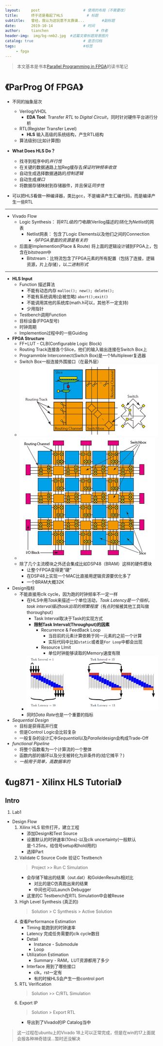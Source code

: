 ```yaml
---
layout:     post                    # 使用的布局（不需要改）
title:      终于还是看起了HLS           # 标题 
subtitle:   曾经，我认为这玩意不太靠谱...        #副标题
date:       2019-10-14              # 时间
author:     tianchen                      # 作者
header-img:  img/bg-nmb2.jpg  #这篇文章标题背景图片  
catalog: true                       # 是否归档
tags:                               #标签
     - fpga
---
```


> 本文基本是书本[Parallel Programming in FPGA](https://github.com/KastnerRG/pp4fpgas)的读书笔记

# 《ParProg Of FPGA》
* 不同的抽象层次
    - Verilog/VHDL
        * **EDA Tool**: Transfer *RTL* to *Digital Circuit*，同时针对硬件平台进行分析
    - RTL(Register Transfer Level)
        * **HLS** 输入高级的系统结构，产生RTL结构
    - 算法级别(比如计算图)
* **What Does HLS Do？**
    * 找寻到程序中的*并行性*
    * 在关键的数据通路上加Reg缓存去*保证时钟频率收敛*
    * 自动生成选择数据通路的*控制逻辑*
    * 自动生成*接口*
    * 将数据存储映射到存储器件，并且保证*同步性*

* 可以把HLS看做一种编译器，类比gcc，不是编译产生汇编代码，而是编译产生一些RTL

---

* Vivado Flow
    * Logic Synthesis： 将*RTL级的门电路*(Verilog描述的)转化为*Netlist*的网表
        * Netlist网表： 包含了Logic Elements以及他们之间的Connection
            * *与FPGA里面的资源是有关的*
    * 后面是Implemention(Place & Route) 将上面的逻辑设计铺到FPGA上，包含在*bitstream*中
        * Bitstream：比特流包含了FPGA元素的所有配置（包括了连接，逻辑资源，片上存储），以*二进制形式*

---

* **HLS Input**
    * Function 描述算法
        * 不能有动态内存 ```malloc(); new(); delete();```
        * 不能有系统调用(会被忽略) ```abort();exit()```
        * 不能调用其他的系统库(math.h可以，其他不一定支持)
        * 少用指针
    * Testbench调用Function 
    * 目标设备(FPGA型号)
    * 时钟周期
    * Implemention过程中的一些Guiding
* **FPGA Structure**
    * FF+LUT - CLB(Configurable Logic Block)
    * Routing Track连接各个Slice，他们的输入输出连接在Switch Box上
    * Programmble Interconnect(Switch Box)是一个Multiplexer复选器
    * Switch Box一般连接外围接口（在最外层）
    * ![](https://github.com/A-suozhang/MyPicBed/raw/master/img/20190924214542.png)
    * ![](https://github.com/A-suozhang/MyPicBed/raw/master/img/20190924215335.png)
    * 除了几个主流模块之外还会集成比如DSP48（BRAM）这样的硬件模块
        * 让整个FPGA变得更“硬”
        * 在DSP48上实现一个MAC比直接用逻辑资源要优化多了
        * 一个BRAM大概32K
* Design指标
    * 不能直接用clk cycle，因为跑的时钟频率不一定一样
        * 在HLS中用*Task*来描述一个单位活动，*Task Latency是一个指标*，*task interval描述task出现的频繁程度*（有点时候被其他工具叫做thoroughput）
            * Task Interval取决于Task的实现方式
            * **限制Task Interval(Throughput)的因素**
                * Recurrence & FeedBack Loop
                    * 当目前的元素计算依赖于同一元素的之前一个计算
                    * 实际代码中比如```static```或者是```For Loop```中都会出现
                * Resource LImit
                    * 单位时钟能够读取的Memory速度有限
        * ![](https://github.com/A-suozhang/MyPicBed/raw/master/img/20190924221144.png)
        * 同时*Data Rate*也是一个重要的指标
* *Sequential Design*
    * 目标是获得高并行度
    * 但是Control Logic会比较复杂
    * 一般复杂的设计汇中*Sequential*以及*Parallel*design会构成Trade-Off
* *functional Pipeline*
    * 将整个函数看为一个计算流的一个整体
    * 函数内部的循环以及分支被转化为非条件的(给它摊平？)
    * *一般用于简单，高数据率的*


# 《ug871 - Xilinx HLS Tutorial》

## Intro
1. Lab1
* Design Flow
    1. Xilinx HLS 软件打开，建立工程
        * 添加Design和Test Source
        * 设置默认的时钟速率(10ns)-以及clk uncertainty(一般默认是-1.25ns，给信号setup和hold用的)
        * 选择Part
    2. Validate C Source Code 验证C Testbench
        > Project >> Run C Simulation
        * 会存储下输出的结果（out.dat）和GoldenResults相对比
            * 对比的是C仿真跑出来的结果
            * 中间也可以Launch Debugger
        * 这里的C Testbench在RTL Simulation中会被Reuse
    3. High Level Synthesis (真正的)
        > Solution > C Synthesis > Active Solution
    4. 查看Performance Estimation
        * Timing 能跑到的时钟速率
        * Latency 完成任务需要的clk cycle数目
        * Detail   
            * Instance - Submodule
            * Loop
        * Utilization Estimation
            * Summary - RAM，LUT资源都用了多少
        * Interface 用到了哪些接口
            * clk，rst一定有
            * 有的时候HLS会产生一些control port
    5. RTL Verification
        > Solution >> C/RTL Simulation 
    6. Export IP
        > Solution > Export RTL
        * 导出到了Vivado的IP Catalog当中

> 这一过程在ubuntu上的Vivado 18上可以正常完成，但是在win的17上面就会报各种神奇错误...暂时还没解决

